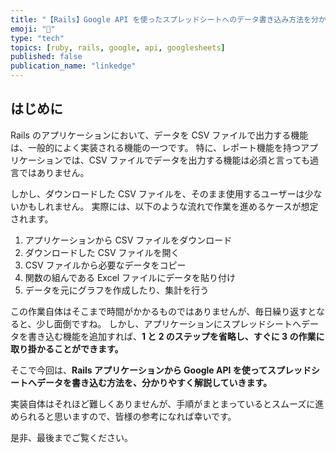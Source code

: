 ```yaml
---
title: "【Rails】Google API を使ったスプレッドシートへのデータ書き込み方法を分かりやすく解説してみた"
emoji: "📑"
type: "tech"
topics: [ruby, rails, google, api, googlesheets]
published: false
publication_name: "linkedge"
---
```


## はじめに

Rails のアプリケーションにおいて、データを CSV ファイルで出力する機能は、一般的によく実装される機能の一つです。
特に、レポート機能を持つアプリケーションでは、CSV ファイルでデータを出力する機能は必須と言っても過言ではありません。

しかし、ダウンロードした CSV ファイルを、そのまま使用するユーザーは少ないかもしれません。
実際には、以下のような流れで作業を進めるケースが想定されます。

1. アプリケーションから CSV ファイルをダウンロード
2. ダウンロードした CSV ファイルを開く
3. CSV ファイルから必要なデータをコピー
4. 関数の組んである Excel ファイルにデータを貼り付け
5. データを元にグラフを作成したり、集計を行う

この作業自体はそこまで時間がかかるものではありませんが、毎日繰り返すとなると、少し面倒ですね。
しかし、アプリケーションにスプレッドシートへデータを書き込む機能を追加すれば、**1 と 2 のステップを省略し、すぐに 3 の作業に取り掛かることができます。**

そこで今回は、**Rails アプリケーションから Google API を使ってスプレッドシートへデータを書き込む方法を、分かりやすく解説していきます。**

実装自体はそれほど難しくありませんが、手順がまとまっているとスムーズに進められると思いますので、皆様の参考になれば幸いです。

是非、最後までご覧ください。
